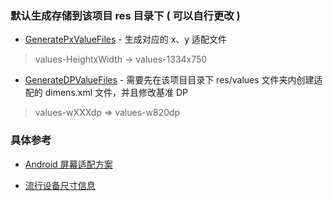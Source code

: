 ### 默认生成存储到该项目 res 目录下 ( 可以自行更改 )

- [GeneratePxValueFiles][GeneratePxValueFiles] - 生成对应的 x、y 适配文件

> values-HeightxWidth -> values-1334x750

- [GenerateDPValueFiles][GenerateDPValueFiles] - 需要先在该项目目录下 res/values 文件夹内创建适配的 dimens.xml 文件，并且修改基准 DP

> values-wXXXdp => values-w820dp

### 具体参考

- [Android 屏幕适配方案][Android 屏幕适配方案]
  
- [流行设备尺寸信息][流行设备尺寸信息]





[GeneratePxValueFiles]: https://github.com/afkT/DevUtils-repo/blob/main/interesting/DevScreenMatch/src/main/java/dev/screen/px/GeneratePxValueFiles.java
[GenerateDPValueFiles]: https://github.com/afkT/DevUtils-repo/blob/main/interesting/DevScreenMatch/src/main/java/dev/screen/dp/GenerateDPValueFiles.java
[流行设备尺寸信息]: https://screensiz.es/droid-razr
[Android 屏幕适配方案]: https://blog.csdn.net/lmj623565791/article/details/45460089